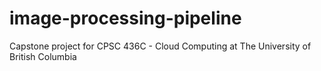 # image-processing-pipeline
Capstone project for CPSC 436C - Cloud Computing at The University of British Columbia
